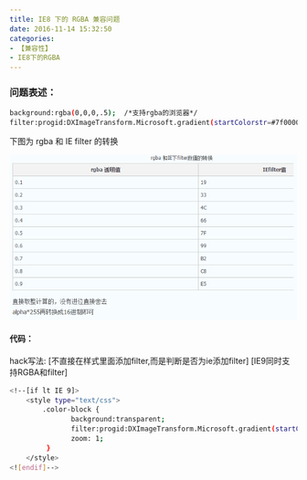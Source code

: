```yaml
---
title: IE8 下的 RGBA 兼容问题
date: 2016-11-14 15:32:50
categories:
- 【兼容性】
- IE8下的RGBA 
---
```


### 问题表述：

``` bash
background:rgba(0,0,0,.5);  /*支持rgba的浏览器*/
filter:progid:DXImageTransform.Microsoft.gradient(startColorstr=#7f000000,endColorstr=#7f000000); /*IE8支持*/
```


下图为 rgba 和 IE filter 的转换

![](/assets/jianrong/ie8/6.png)


<!--more-->

#### 代码：

hack写法:
[不直接在样式里面添加filter,而是判断是否为ie添加filter]
[IE9同时支持RGBA和filter]

``` bash
<!--[if lt IE 9]>
    <style type="text/css"> 
        .color-block { 
               background:transparent; 
               filter:progid:DXImageTransform.Microsoft.gradient(startColorstr=#7f000000,endColorstr=#7f000000); 
               zoom: 1; 
         } 
    </style>
<![endif]-->
```

